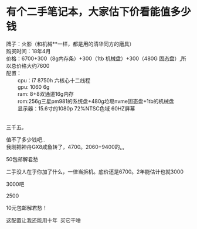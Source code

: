 # 有个二手笔记本，大家估下价看能值多少钱


牌子：火影（和机械**一样，都是用的清华同方的磨具）<br />
购买时间：18年4月<br />
价格：6700+300（8g内存条）+300（1tb 机械盘）+300（480G 固态盘）,所以总价格大约7600<br />
配置：<br />
&nbsp; &nbsp; &nbsp; &nbsp; cpu：i7 8750h 六核心十二线程<br />
&nbsp; &nbsp; &nbsp; &nbsp; gpu: 1060 6g<br />
&nbsp; &nbsp; &nbsp; &nbsp; ram: 8+8双通道16g内存<br />
&nbsp; &nbsp; &nbsp; &nbsp; rom:256g三星pm981的系统盘+480g垃圾nvme固态盘+1tb的机械盘<br />
&nbsp; &nbsp; &nbsp; &nbsp; 显示器：15.6寸的1080p 72%NTSC色域 60HZ屏幕<br />
&nbsp; &nbsp; &nbsp; &nbsp; 

三千五。

值不了多少钱吧..<br />
我刚把神舟GX8咸鱼转了，4700。2060+9400的,,,<img id="aimg_CT9tD" onclick="zoom(this, this.src, 0, 0, 0)" class="zoom" src="https://cdn.jsdelivr.net/gh/hishis/forum-master/public/images/patch.gif" onmouseover="img_onmouseoverfunc(this)" onload="thumbImg(this)" border="0" alt="" />

50包邮解君愁

二手没人在乎你加了什么，一律当拆机。底价还是6700。2年能估计也就3000

3000吧

2500

10元包邮解君愁！

这配置让我还能用十年&nbsp;&nbsp;买它干啥
